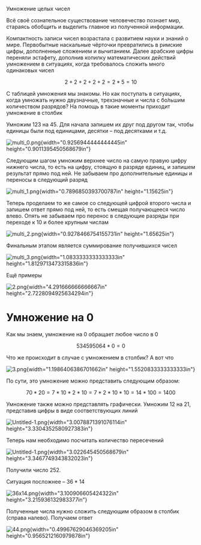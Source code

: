 Умножение целых чисел

Всё своё сознательное существование человечество познает мир, стараясь
обобщить и выделить главное из полученной информации.

Компактность записи чисел возрастала с развитием науки и знаний о мире.
Первобытные наскальные чёрточки превратились в римские цифры,
дополненные сложением и вычитанием. Далее арабские цифры переняли
эстафету, дополнив копилку математических действий умножением в
ситуациях, когда требовалось сложить много одинаковых чисел

$$2 + 2 + 2 + 2 + 2 = 2 * 5 = 10$$

С таблицей умножения мы знакомы. Но как поступать в ситуациях, когда
умножать нужно двузначные, трехзначные и числа с бо́льшим количеством
разрядов? На помощь в такие моменты приходит умножение в столбик

Умножим $123$ на $45$. Для начала запишем их друг под другом так, чтобы
единицы были под единицами, десятки – под десятками и т.д.

![multi_0.png](.//media/image1.png){width="0.9256944444444445in"
height="0.9011395450568679in"}

Следующим шагом умножим верхнее число на самую правую цифру нижнего
числа, то есть на цифру, стоящую в разряде единиц, и запишем результат
прямо под ней. Не забываем про дополнительные единицы и переносы в
следующий разряд

![multi_1.png](.//media/image2.png){width="0.7896850393700787in"
height="1.15625in"}

Теперь проделаем то же самое со следующей цифрой второго числа и запишем
ответ прямо под ней, то есть смещая получающееся число влево. Опять не
забываем про перенос в следующие разряды при переходе к $10$ и более
крупным числам

![multi_2.png](.//media/image3.png){width="0.9278466754155731in"
height="1.65625in"}

Финальным этапом является суммирование получившихся чисел

![multi_3.png](.//media/image4.png){width="1.0833333333333333in"
height="1.8129713473315836in"}

Ещё примеры

![2.png](.//media/image5.png){width="4.291666666666667in"
height="2.7228094925634294in"}

# Умножение на 0

Как мы знаем, умножение на $0$ обращает любое число в $0$

$$534595064 * 0 = 0$$

Что же происходит в случае с умножением в столбик? А вот что

![3.png](.//media/image6.png){width="1.1986406386701662in"
height="1.5520833333333333in"}

По сути, это умножение можно представить следующим образом:

$$70 * 20 = 7 * 10 * 2 * 10 = 7 * 2 * 10 * 10 = 14 * 100 = 1400$$

Умножение также можно представлять графически. Умножим $12$ на $21$,
представив цифры в виде соответствующих линий

![Untitled-1.png](.//media/image1.png){width="3.0078871391076114in"
height="3.3304352580927383in"}

Теперь нам необходимо посчитать количество пересечений

![Untitled-1.png](.//media/image2.png){width="3.022645450568679in"
height="3.3467749343832023in"}

Получили число $252$.

Ситуация посложнее – $36 * 14$

![36x14.png](.//media/image3.png){width="3.100906605424322in"
height="3.215936132983377in"}

Полученные числа нужно сложить следующим образом в столбик (справа
налево). Получаем ответ

![44.png](.//media/image4.png){width="0.49967629046369205in"
height="0.9565212160979878in"}
